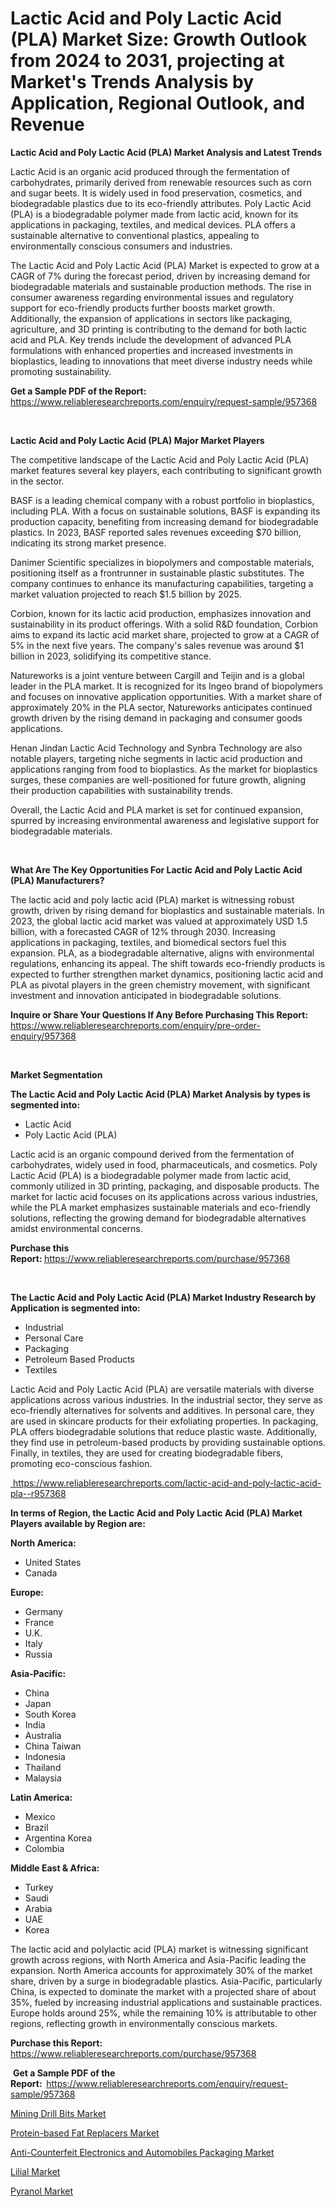 <p><h1>Lactic Acid and Poly Lactic Acid (PLA) Market Size: Growth Outlook from 2024 to 2031, projecting at Market's Trends Analysis by Application, Regional Outlook, and Revenue</h1></p><p><strong>Lactic Acid and Poly Lactic Acid (PLA) Market Analysis and Latest Trends</strong></p>
<p><p>Lactic Acid is an organic acid produced through the fermentation of carbohydrates, primarily derived from renewable resources such as corn and sugar beets. It is widely used in food preservation, cosmetics, and biodegradable plastics due to its eco-friendly attributes. Poly Lactic Acid (PLA) is a biodegradable polymer made from lactic acid, known for its applications in packaging, textiles, and medical devices. PLA offers a sustainable alternative to conventional plastics, appealing to environmentally conscious consumers and industries.</p><p>The Lactic Acid and Poly Lactic Acid (PLA) Market is expected to grow at a CAGR of 7% during the forecast period, driven by increasing demand for biodegradable materials and sustainable production methods. The rise in consumer awareness regarding environmental issues and regulatory support for eco-friendly products further boosts market growth. Additionally, the expansion of applications in sectors like packaging, agriculture, and 3D printing is contributing to the demand for both lactic acid and PLA. Key trends include the development of advanced PLA formulations with enhanced properties and increased investments in bioplastics, leading to innovations that meet diverse industry needs while promoting sustainability.</p></p>
<p><strong>Get a Sample PDF of the Report:&nbsp;</strong> <a href="https://www.reliableresearchreports.com/enquiry/request-sample/957368?utm_campaign=7&utm_medium=2&utm_source=Github&utm_content=ia&utm_term=03122024&utm_id=lactic-acid-and-poly-lactic-acid-pla">https://www.reliableresearchreports.com/enquiry/request-sample/957368</a></p>
<p>&nbsp;</p>
<p><strong>Lactic Acid and Poly Lactic Acid (PLA) Major Market Players</strong></p>
<p><p>The competitive landscape of the Lactic Acid and Poly Lactic Acid (PLA) market features several key players, each contributing to significant growth in the sector. </p><p>BASF is a leading chemical company with a robust portfolio in bioplastics, including PLA. With a focus on sustainable solutions, BASF is expanding its production capacity, benefiting from increasing demand for biodegradable plastics. In 2023, BASF reported sales revenues exceeding $70 billion, indicating its strong market presence.</p><p>Danimer Scientific specializes in biopolymers and compostable materials, positioning itself as a frontrunner in sustainable plastic substitutes. The company continues to enhance its manufacturing capabilities, targeting a market valuation projected to reach $1.5 billion by 2025.</p><p>Corbion, known for its lactic acid production, emphasizes innovation and sustainability in its product offerings. With a solid R&D foundation, Corbion aims to expand its lactic acid market share, projected to grow at a CAGR of 5% in the next five years. The company's sales revenue was around $1 billion in 2023, solidifying its competitive stance.</p><p>Natureworks is a joint venture between Cargill and Teijin and is a global leader in the PLA market. It is recognized for its Ingeo brand of biopolymers and focuses on innovative application opportunities. With a market share of approximately 20% in the PLA sector, Natureworks anticipates continued growth driven by the rising demand in packaging and consumer goods applications.</p><p>Henan Jindan Lactic Acid Technology and Synbra Technology are also notable players, targeting niche segments in lactic acid production and applications ranging from food to bioplastics. As the market for bioplastics surges, these companies are well-positioned for future growth, aligning their production capabilities with sustainability trends. </p><p>Overall, the Lactic Acid and PLA market is set for continued expansion, spurred by increasing environmental awareness and legislative support for biodegradable materials.</p></p>
<p>&nbsp;</p>
<p><strong>What Are The Key Opportunities For Lactic Acid and Poly Lactic Acid (PLA) Manufacturers?</strong></p>
<p><p>The lactic acid and poly lactic acid (PLA) market is witnessing robust growth, driven by rising demand for bioplastics and sustainable materials. In 2023, the global lactic acid market was valued at approximately USD 1.5 billion, with a forecasted CAGR of 12% through 2030. Increasing applications in packaging, textiles, and biomedical sectors fuel this expansion. PLA, as a biodegradable alternative, aligns with environmental regulations, enhancing its appeal. The shift towards eco-friendly products is expected to further strengthen market dynamics, positioning lactic acid and PLA as pivotal players in the green chemistry movement, with significant investment and innovation anticipated in biodegradable solutions.</p></p>
<p><strong>Inquire or Share Your Questions If Any Before Purchasing This Report:</strong> <a href="https://www.reliableresearchreports.com/enquiry/pre-order-enquiry/957368?utm_campaign=7&utm_medium=2&utm_source=Github&utm_content=ia&utm_term=03122024&utm_id=lactic-acid-and-poly-lactic-acid-pla">https://www.reliableresearchreports.com/enquiry/pre-order-enquiry/957368</a></p>
<p>&nbsp;</p>
<p><strong>Market Segmentation</strong></p>
<p><strong>The Lactic Acid and Poly Lactic Acid (PLA) Market Analysis by types is segmented into:</strong></p>
<p><ul><li>Lactic Acid</li><li>Poly Lactic Acid (PLA)</li></ul></p>
<p><p>Lactic acid is an organic compound derived from the fermentation of carbohydrates, widely used in food, pharmaceuticals, and cosmetics. Poly Lactic Acid (PLA) is a biodegradable polymer made from lactic acid, commonly utilized in 3D printing, packaging, and disposable products. The market for lactic acid focuses on its applications across various industries, while the PLA market emphasizes sustainable materials and eco-friendly solutions, reflecting the growing demand for biodegradable alternatives amidst environmental concerns.</p></p>
<p><strong>Purchase this Report:&nbsp;</strong><a href="https://www.reliableresearchreports.com/purchase/957368?utm_campaign=7&utm_medium=2&utm_source=Github&utm_content=ia&utm_term=03122024&utm_id=lactic-acid-and-poly-lactic-acid-pla">https://www.reliableresearchreports.com/purchase/957368</a></p>
<p>&nbsp;</p>
<p><strong>The Lactic Acid and Poly Lactic Acid (PLA) Market Industry Research by Application is segmented into:</strong></p>
<p><ul><li>Industrial</li><li>Personal Care</li><li>Packaging</li><li>Petroleum Based Products</li><li>Textiles</li></ul></p>
<p><p>Lactic Acid and Poly Lactic Acid (PLA) are versatile materials with diverse applications across various industries. In the industrial sector, they serve as eco-friendly alternatives for solvents and additives. In personal care, they are used in skincare products for their exfoliating properties. In packaging, PLA offers biodegradable solutions that reduce plastic waste. Additionally, they find use in petroleum-based products by providing sustainable options. Finally, in textiles, they are used for creating biodegradable fibers, promoting eco-conscious fashion.</p></p>
<p><a href="https://www.reliableresearchreports.com/lactic-acid-and-poly-lactic-acid-pla--r957368?utm_campaign=7&utm_medium=2&utm_source=Github&utm_content=ia&utm_term=03122024&utm_id=lactic-acid-and-poly-lactic-acid-pla">&nbsp;https://www.reliableresearchreports.com/lactic-acid-and-poly-lactic-acid-pla--r957368</a></p>
<p><strong>In terms of Region, the Lactic Acid and Poly Lactic Acid (PLA) Market Players available by Region are:</strong></p>
<p>
    <p> <strong> North America: </strong>
        <ul>
            <li>United States</li>
            <li>Canada</li>
        </ul>
        </p> 
    <p> <strong> Europe: </strong>
        <ul>
            <li>Germany</li>
            <li>France</li>
            <li>U.K.</li>
            <li>Italy</li>
            <li>Russia</li>
        </ul>
        </p> 
    <p> <strong> Asia-Pacific: </strong>
        <ul>
            <li>China</li>
            <li>Japan</li>
            <li>South Korea</li>
            <li>India</li>
            <li>Australia</li>
            <li>China Taiwan</li>
            <li>Indonesia</li>
            <li>Thailand</li>
            <li>Malaysia</li>
        </ul>
        </p> 
    <p> <strong> Latin America: </strong>
        <ul>
            <li>Mexico</li>
            <li>Brazil</li>
            <li>Argentina Korea</li>
            <li>Colombia</li>
        </ul>
        </p> 
    <p> <strong> Middle East & Africa: </strong>
        <ul>
            <li>Turkey</li>
            <li>Saudi</li>
            <li>Arabia</li>
            <li>UAE</li>
            <li>Korea</li>
        </ul>
    </p>
    </p>
<p><p>The lactic acid and polylactic acid (PLA) market is witnessing significant growth across regions, with North America and Asia-Pacific leading the expansion. North America accounts for approximately 30% of the market share, driven by a surge in biodegradable plastics. Asia-Pacific, particularly China, is expected to dominate the market with a projected share of about 35%, fueled by increasing industrial applications and sustainable practices. Europe holds around 25%, while the remaining 10% is attributable to other regions, reflecting growth in environmentally conscious markets.</p></p>
<p><strong>Purchase this Report: </strong><a href="https://www.reliableresearchreports.com/purchase/957368?utm_campaign=7&utm_medium=2&utm_source=Github&utm_content=ia&utm_term=03122024&utm_id=lactic-acid-and-poly-lactic-acid-pla">https://www.reliableresearchreports.com/purchase/957368</a></p>
<p>&nbsp;<strong>Get a Sample PDF of the Report:&nbsp;&nbsp;</strong><a href="https://www.reliableresearchreports.com/enquiry/request-sample/957368?utm_campaign=7&utm_medium=2&utm_source=Github&utm_content=ia&utm_term=03122024&utm_id=lactic-acid-and-poly-lactic-acid-pla">https://www.reliableresearchreports.com/enquiry/request-sample/957368</a></p>
<p><strong></strong></p>
<p><p><a href="https://www.linkedin.com/pulse/mining-drill-bits-industry-resonance-9-amplification-across-402qe?utm_campaign=7&utm_medium=2&utm_source=Github&utm_content=ia&utm_term=03122024&utm_id=lactic-acid-and-poly-lactic-acid-pla">Mining Drill Bits Market</a></p><p><a href="https://github.com/provorikovar/Market-Research-Report-List-6/blob/main/protein-based-fat-replacers-market.md?utm_campaign=7&utm_medium=2&utm_source=Github&utm_content=ia&utm_term=03122024&utm_id=lactic-acid-and-poly-lactic-acid-pla">Protein-based Fat Replacers Market</a></p><p><a href="https://github.com/angelajermaine/Market-Research-Report-List-5/blob/main/anti-counterfeit-electronics-and-automobiles-packaging-market.md?utm_campaign=7&utm_medium=2&utm_source=Github&utm_content=ia&utm_term=03122024&utm_id=lactic-acid-and-poly-lactic-acid-pla">Anti-Counterfeit Electronics and Automobiles Packaging Market</a></p><p><a href="https://issuu.com/reportprime-2/docs/lilial-market-size-2030.pptx?utm_campaign=7&utm_medium=2&utm_source=Github&utm_content=ia&utm_term=03122024&utm_id=lactic-acid-and-poly-lactic-acid-pla">Lilial Market</a></p><p><a href="https://issuu.com/reportprime-2/docs/pyranol-market-size-2030.pptx?utm_campaign=7&utm_medium=2&utm_source=Github&utm_content=ia&utm_term=03122024&utm_id=lactic-acid-and-poly-lactic-acid-pla">Pyranol Market</a></p></p>